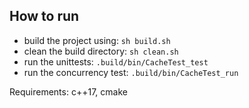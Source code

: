 ## How to run

* build the project using: `sh build.sh`
* clean the build directory: `sh clean.sh`
* run the unittests: `.build/bin/CacheTest_test`
* run the concurrency test: `.build/bin/CacheTest_run`

Requirements: c++17, cmake